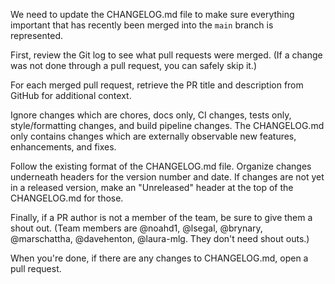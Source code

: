 We need to update the CHANGELOG.md file to make sure everything important that has recently been merged into the `main` branch is represented.

First, review the Git log to see what pull requests were merged. (If a change was not done through a pull request, you can safely skip it.)

For each merged pull request, retrieve the PR title and description from GitHub for additional context.

Ignore changes which are chores, docs only, CI changes, tests only, style/formatting changes, and build pipeline changes. The CHANGELOG.md only contains changes which are externally observable new features, enhancements, and fixes.

Follow the existing format of the CHANGELOG.md file. Organize changes underneath headers for the version number and date. If changes are not yet in a released version, make an "Unreleased" header at the top of the CHANGELOG.md for those.

Finally, if a PR author is not a member of the team, be sure to give them a shout out. (Team members are @noahd1, @lsegal, @brynary, @marschattha, @davehenton, @laura-mlg. They don't need shout outs.)

When you're done, if there are any changes to CHANGELOG.md, open a pull request.